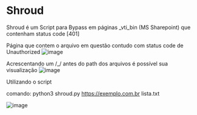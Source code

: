 # Shroud

Shroud é um Script para Bypass em páginas _vti_bin (MS Sharepoint) que contenham status code [401]

Página que contem o arquivo em questão contudo com status code de Unauthorized
![image](https://github.com/DhiLaurent/Shroud/assets/79476878/5bd98c52-3e84-47d2-8226-5e949f79b0cb)

Acrescentando um /_/ antes do path dos arquivos é possível sua visualização
![image](https://github.com/DhiLaurent/Shroud/assets/79476878/6fad610f-b088-4dba-b912-b46ab08615ff)

Utilizando o script

comando: python3 shroud.py https://exemplo.com.br lista.txt

![image](https://github.com/DhiLaurent/Shroud/assets/79476878/a92e5e33-ebab-4882-8061-6bc8bdec8982)
